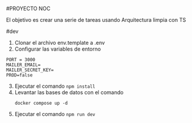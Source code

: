 #PROYECTO NOC

El objetivo es crear una serie de tareas usando Arquitectura limpia con TS

#dev
1. Clonar el archivo env.template a .env
2. Configurar las variables de entorno

```
PORT = 3000
MAILER_EMAIL=
MAILER_SECRET_KEY=
PROD=false
```

3. Ejecutar el comando ``` npm install ```
4. Levantar las bases de datos con el comando 
    ```
    docker compose up -d
    
    ```
5. Ejecutar el comando ``` npm run dev ```
